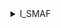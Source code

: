 <details><summary> I_SMAF</summary>
  <p>#### CodeWars</p>
  <p>
    ![codewars](https://www.codewars.com/users/smaf/badges/large)
  </p>
</details>
